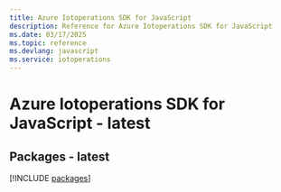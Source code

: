 ```yaml
---
title: Azure Iotoperations SDK for JavaScript
description: Reference for Azure Iotoperations SDK for JavaScript
ms.date: 03/17/2025
ms.topic: reference
ms.devlang: javascript
ms.service: iotoperations
---
```

# Azure Iotoperations SDK for JavaScript - latest
## Packages - latest
[!INCLUDE [packages](iotoperations-index.md)]
